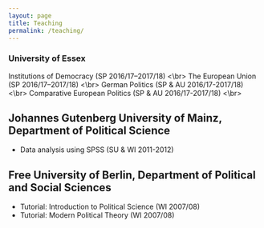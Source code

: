 ```yaml
---
layout: page
title: Teaching
permalink: /teaching/
---
```


### University of Essex
Institutions of Democracy (SP 2016/17–2017/18) <\br>
The European Union (SP 2016/17–2017/18) <\br>
German Politics (SP & AU 2016/17-2017/18) <\br>
Comparative European Politics (SP & AU 2016/17-2017/18) <\br>

## Johannes Gutenberg University of Mainz, Department of Political Science
* Data analysis using SPSS (SU & WI 2011-2012)
	
## Free University of Berlin, Department of Political and Social Sciences
* Tutorial: Introduction to Political Science (WI 2007/08)
* Tutorial: Modern Political Theory (WI 2007/08)
